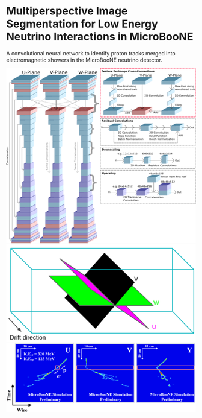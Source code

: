 # Multiperspective Image Segmentation for Low Energy Neutrino Interactions in MicroBooNE
A convolutional neural network to identify proton tracks merged into electromagnetic showers in the MicroBooNE neutrino detector.

![alt text](https://github.com/Phidet/LEE-NUE-CNN/blob/master/RepoImages/CerberusJun28.png)
![alt text](https://github.com/Phidet/LEE-NUE-CNN/blob/master/RepoImages/MicroBooNERotation2.png)
![alt text](https://github.com/Phidet/LEE-NUE-CNN/blob/master/RepoImages/leethreeimpCut.png)
